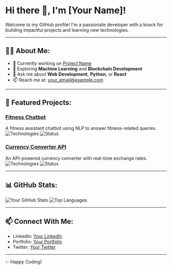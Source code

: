 # Hi there 👋, I'm [Your Name]!

Welcome to my GitHub profile! I'm a passionate developer with a knack for building impactful projects and learning new technologies.  

---

## 👨‍💻 About Me:
- 🔭 Currently working on [Project Name](#)  
- 🌱 Exploring **Machine Learning** and **Blockchain Development**  
- 💬 Ask me about **Web Development**, **Python**, or **React**  
- 📫 Reach me at: [your_email@example.com](mailto:your_email@example.com)  

---

## 🚀 Featured Projects:

### [Fitness Chatbot](https://github.com/username/fitness-chatbot)
A fitness assistant chatbot using NLP to answer fitness-related queries.  
![Technologies](https://img.shields.io/badge/Tech-Python-blue) ![Status](https://img.shields.io/badge/Status-Completed-green)

### [Currency Converter API](https://github.com/username/currency-converter)
An API-powered currency converter with real-time exchange rates.  
![Technologies](https://img.shields.io/badge/Tech-Flask-lightgrey) ![Status](https://img.shields.io/badge/Status-In_Progress-orange)

---

## 📊 GitHub Stats:
![Your GitHub Stats](https://github-readme-stats.vercel.app/api?username=username&show_icons=true&theme=radical)
![Top Languages](https://github-readme-stats.vercel.app/api/top-langs/?username=username&layout=compact&theme=radical)

---

## 📫 Connect With Me:
- LinkedIn: [Your LinkedIn](https://linkedin.com/in/your-profile)
- Portfolio: [Your Portfolio](https://yourportfolio.com)
- Twitter: [Your Twitter](https://twitter.com/yourprofile)

---

✨ Happy Coding!
